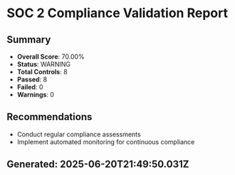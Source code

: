 
# SOC 2 Compliance Validation Report

## Summary
- **Overall Score**: 70.00%
- **Status**: WARNING
- **Total Controls**: 8
- **Passed**: 8
- **Failed**: 0
- **Warnings**: 0

## Recommendations
- Conduct regular compliance assessments
- Implement automated monitoring for continuous compliance

## Generated: 2025-06-20T21:49:50.031Z
      